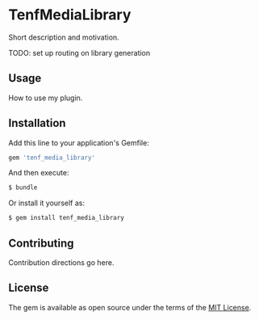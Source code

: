 # TenfMediaLibrary
Short description and motivation.


TODO:
 set up routing on library generation

## Usage
How to use my plugin.

## Installation
Add this line to your application's Gemfile:

```ruby
gem 'tenf_media_library'
```

And then execute:
```bash
$ bundle
```

Or install it yourself as:
```bash
$ gem install tenf_media_library
```


## Contributing
Contribution directions go here.

## License
The gem is available as open source under the terms of the [MIT License](https://opensource.org/licenses/MIT).
